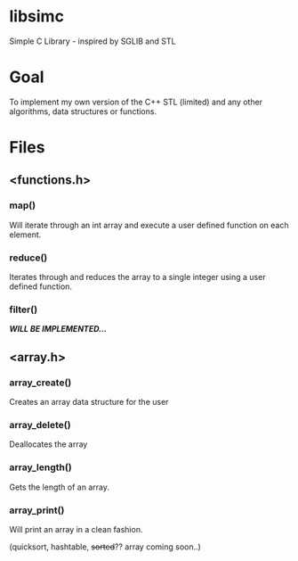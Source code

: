 # libsimc
Simple C Library - inspired by SGLIB and STL

# Goal
To implement my own version of the C++ STL (limited) and any other algorithms, data structures or functions.

# Files
## <functions.h>
### map()
Will iterate through an int array and execute a user defined function on each element.
### reduce()
Iterates through and reduces the array to a single integer using a user defined function.
### filter()
**_WILL BE IMPLEMENTED..._**

## <array.h>
### array_create()
Creates an array data structure for the user
### array_delete()
Deallocates the array
### array_length()
Gets the length of an array.
### array_print()
Will print an array in a clean fashion.


(quicksort, hashtable, ~~sorted~~?? array coming soon..)
